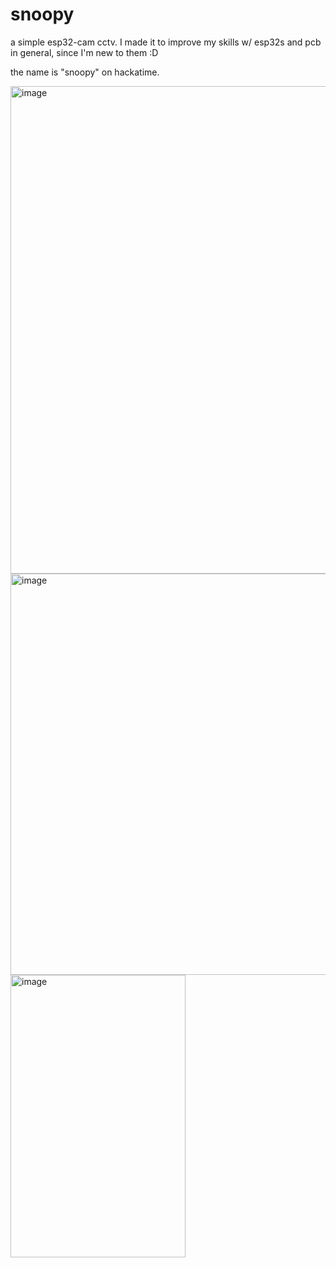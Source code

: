 # snoopy

a simple esp32-cam cctv. I made it to improve my skills w/ esp32s and pcb in general, since I'm new to them :D

the name is "snoopy" on hackatime.


<img width="1135" height="780" alt="image" src="https://github.com/user-attachments/assets/6995b875-8dfc-4c3b-bc91-13ed083d413c" />

<img width="573" height="642" alt="image" src="https://github.com/user-attachments/assets/f5ae8b46-28b6-443f-a363-89fdcaffb520" />

<img width="280" height="452" alt="image" src="https://github.com/user-attachments/assets/f04e9659-8c9f-45b8-8d96-1a8f6489af6c" />
